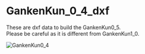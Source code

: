 # GankenKun_0_4_dxf

These are dxf data to build the GankenKun0_5.  
Please be careful as it is different from GankenKun1_0.  

![GankenKun0_4](https://user-images.githubusercontent.com/5755200/37452328-9be1590e-2877-11e8-9663-12e74d04288a.png)
